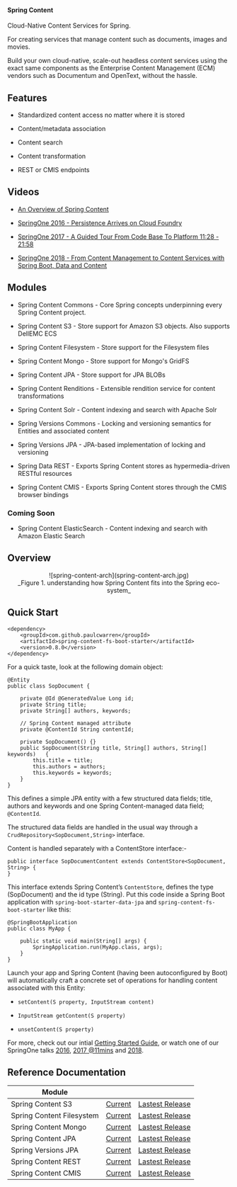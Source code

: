 #### Spring Content

Cloud-Native Content Services for Spring.

For creating services that manage content such as documents, images and movies.  

Build your own cloud-native, scale-out headless content services using the exact same components as the Enterprise Content Management (ECM) vendors such as Documentum and OpenText, without the hassle.   
## Features

- Standardized content access no matter where it is stored  

- Content/metadata association   

- Content search

- Content transformation

- REST or CMIS endpoints

## Videos

- [An Overview of Spring Content](https://www.youtube.com/watch?v=pbDaONWWT3s)

- [SpringOne 2016 - Persistence Arrives on Cloud Foundry](https://www.youtube.com/watch?v=VisP5ebZoWw)

- [SpringOne 2017 - A Guided Tour From Code Base To Platform 11:28 - 21:58](https://www.youtube.com/watch?v=YtNvHTwHhRY&t=0s&list=PLAdzTan_eSPQ2uPeB0bByiIUMLVAhrPHL&index=93) 

- [SpringOne 2018 - From Content Management to Content Services with Spring Boot, Data and Content](https://www.youtube.com/watch?v=qyIMHWR40eA)

## Modules

- Spring Content Commons - Core Spring concepts underpinning every Spring Content project.

- Spring Content S3 - Store support for Amazon S3 objects.  Also supports DellEMC ECS

- Spring Content Filesystem - Store support for the Filesystem files

- Spring Content Mongo - Store support for Mongo's GridFS

- Spring Content JPA - Store support for JPA BLOBs

- Spring Content Renditions - Extensible rendition service for content transformations

- Spring Content Solr - Content indexing and search with Apache Solr

- Spring Versions Commons - Locking and versioning semantics for Entities and associated content

- Spring Versions JPA - JPA-based implementation of locking and versioning

- Spring Data REST - Exports Spring Content stores as hypermedia-driven RESTful resources

- Spring Content CMIS - Exports Spring Content stores through the CMIS browser bindings

### Coming Soon

- Spring Content ElasticSearch - Content indexing and search with Amazon Elastic Search

## Overview

<center>![spring-content-arch](spring-content-arch.jpg)</center>
<center>_Figure 1. understanding how Spring Content fits into the Spring eco-system_</center>

## Quick Start

```
<dependency>
    <groupId>com.github.paulcwarren</groupId>
    <artifactId>spring-content-fs-boot-starter</artifactId>
    <version>0.8.0</version>
</dependency>
```

For a quick taste, look at the following domain object:

```
@Entity
public class SopDocument {

	private @Id @GeneratedValue Long id;
	private String title;
	private String[] authors, keywords;

	// Spring Content managed attribute
	private @ContentId String contentId;

  	private SopDocument() {}
	public SopDocument(String title, String[] authors, String[] keywords) 	{
		this.title = title;
		this.authors = authors;
		this.keywords = keywords;
	}
}
```

This defines a simple JPA entity with a few structured data fields; title, authors and keywords and one Spring Content-managed data field; `@ContentId`.  

The structured data fields are handled in the usual way through a `CrudRepository<SopDocument,String>` interface.  

Content is handled separately with a ContentStore interface:-

```
public interface SopDocumentContent extends ContentStore<SopDocument, String> {
}
```

This interface extends Spring Content’s `ContentStore`, defines the type (SopDocument) and the id type (String).  Put this code inside a Spring Boot application with `spring-boot-starter-data-jpa` and `spring-content-fs-boot-starter` like this:

```
@SpringBootApplication
public class MyApp {

    public static void main(String[] args) {
        SpringApplication.run(MyApp.class, args);
    }
}
```

Launch your app and Spring Content (having been autoconfigured by Boot) will automatically craft a concrete set of operations for handling content associated with this Entity:

- `setContent(S property, InputStream content)`

- `InputStream getContent(S property)`

- `unsetContent(S property)`

For more, check out our intial [Getting Started Guide](spring-content-fs-docs.md), or watch one of our SpringOne talks [2016](https://bit.ly/springone-vid), [2017 @11mins](https://www.youtube.com/watch?v=YtNvHTwHhRY) and [2018](https://www.youtube.com/watch?v=qyIMHWR40eA&t=52s).

## Reference Documentation

| Module  |   |   |
|---|---|---|
| Spring Content S3 | [Current](refs/snapshot/s3-index.html)  | [Lastest Release](refs/release/s3-index.html)  |
| Spring Content Filesystem | [Current](refs/snapshot/fs-index.html)  |  [Lastest Release](refs/release/fs-index.html) |
| Spring Content Mongo  | [Current](refs/snapshot/mongo-index.html)  | [Lastest Release](refs/release/mongo-index.html)  |  
| Spring Content JPA  | [Current](refs/snapshot/jpa-index.html)  | [Lastest Release](refs/release/jpa-index.html)  |  
| Spring Versions JPA  | [Current](refs/snapshot/jpaversions-index.html)  | [Lastest Release](refs/release/jpaversions-index.html)  |  
| Spring Content REST  | [Current](refs/snapshot/rest-index.html)  | [Lastest Release](refs/release/rest-index.html) |  
| Spring Content CMIS  | [Current](refs/snapshot/cmis-index.html)  | [Lastest Release](refs/release/cmis-index.html) |  


